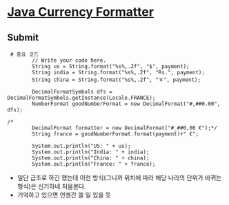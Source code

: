 # [Java Currency Formatter][Java Currency Formatter]

## Submit
<pre><code> # 중요 코드
        // Write your code here.
        String us = String.format("%s%,.2f", "$", payment);
        String india = String.format("%s%,.2f", "Rs.", payment);
        String china = String.format("%s%,.2f", "￥", payment);

        DecimalFormatSymbols dfs = DecimalFormatSymbols.getInstance(Locale.FRANCE);
        NumberFormat goodNumberFormat = new DecimalFormat("#,##0.00", dfs);

/*
        DecimalFormat formatter = new DecimalFormat("#_##0,00 €");*/
        String france = goodNumberFormat.format(payment)+" €";

        System.out.println("US: " + us);
        System.out.println("India: " + india);
        System.out.println("China: " + china);
        System.out.println("France: " + france);
</code></pre>
- 일단 급조로 하긴 했는데 이런 방식(그니까 위치에 따라 해당 나라의 단위가 바뀌는 형식)은 신기하네 처음본다.
- 기억하고 있으면 언젠간 쓸 일 있을 듯

[Java Currency Formatter]: https://www.hackerrank.com/challenges/java-currency-formatter/problem